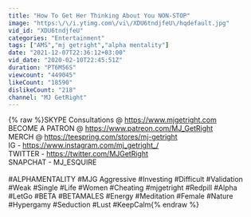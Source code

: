 ```yaml
---
title: "How To Get Her Thinking About You NON-STOP"
image: "https:\/\/i.ytimg.com\/vi\/XDU6tndjfeU\/hqdefault.jpg"
vid_id: "XDU6tndjfeU"
categories: "Entertainment"
tags: ["AMS","mj getright","alpha mentality"]
date: "2021-12-07T22:36:12+03:00"
vid_date: "2020-02-10T22:45:51Z"
duration: "PT6M56S"
viewcount: "449045"
likeCount: "18590"
dislikeCount: "218"
channel: "MJ GetRight"
---
```

{% raw %}SKYPE Consultations @ <a rel="nofollow" target="blank" href="https://www.mjgetright.com">https://www.mjgetright.com</a><br />BECOME A PATRON @ <a rel="nofollow" target="blank" href="https://www.patreon.com/MJ_GetRight">https://www.patreon.com/MJ_GetRight</a><br />MERCH @ <a rel="nofollow" target="blank" href="https://teespring.com/stores/mj-getright">https://teespring.com/stores/mj-getright</a><br />IG - <a rel="nofollow" target="blank" href="https://www.instagram.com/mj_getright_/">https://www.instagram.com/mj_getright_/</a><br />TWITTER - <a rel="nofollow" target="blank" href="https://twitter.com/MJGetRight">https://twitter.com/MJGetRight</a><br />SNAPCHAT - MJ_ESQUIRE<br /><br />#ALPHAMENTALITY #MJG Aggressive #Investing #Difficult #Validation #Weak #Single #Life #Women #Cheating #mjgetright #Redpill #Alpha #LetGo #BETA #BETAMALES #Energy #Meditation #Female #Nature #Hypergamy #Seduction #Lust #KeepCalm{% endraw %}
